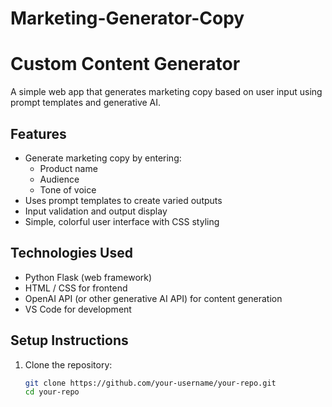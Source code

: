 # Marketing-Generator-Copy
# Custom Content Generator

A simple web app that generates marketing copy based on user input using prompt templates and generative AI.

## Features

- Generate marketing copy by entering:
  - Product name
  - Audience
  - Tone of voice
- Uses prompt templates to create varied outputs
- Input validation and output display
- Simple, colorful user interface with CSS styling

## Technologies Used

- Python Flask (web framework)
- HTML / CSS for frontend
- OpenAI API (or other generative AI API) for content generation
- VS Code for development

## Setup Instructions

1. Clone the repository:
   ```bash
   git clone https://github.com/your-username/your-repo.git
   cd your-repo
